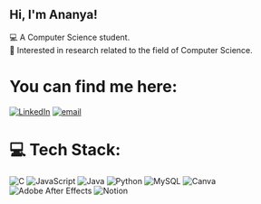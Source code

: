 ## Hi, I'm Ananya!
💻 A Computer Science student.<br/>
📖 Interested in research related to the field of Computer Science.


# You can find me here:
[![LinkedIn](https://img.shields.io/badge/LinkedIn-%230077B5.svg?logo=linkedin&logoColor=white)](https://linkedin.com/in/tavdashi) [![email](https://img.shields.io/badge/Email-D14836?logo=gmail&logoColor=white)](mailto:anamish0531@gmail.com) 

# 💻 Tech Stack:
![C](https://img.shields.io/badge/c-%2300599C.svg?style=for-the-badge&logo=c&logoColor=white) 
![JavaScript](https://img.shields.io/badge/javascript-%23323330.svg?style=for-the-badge&logo=javascript&logoColor=%23F7DF1E) 
![Java](https://img.shields.io/badge/java-%23ED8B00.svg?style=for-the-badge&logo=openjdk&logoColor=white) 
![Python](https://img.shields.io/badge/python-3670A0?style=for-the-badge&logo=python&logoColor=ffdd54) 
![MySQL](https://img.shields.io/badge/mysql-4479A1.svg?style=for-the-badge&logo=mysql&logoColor=white) 
![Canva](https://img.shields.io/badge/Canva-%2300C4CC.svg?style=for-the-badge&logo=Canva&logoColor=white) 
![Adobe After Effects](https://img.shields.io/badge/Adobe%20After%20Effects-9999FF.svg?style=for-the-badge&logo=Adobe%20After%20Effects&logoColor=white) 
![Notion](https://img.shields.io/badge/Notion-%23000000.svg?style=for-the-badge&logo=notion&logoColor=white)

